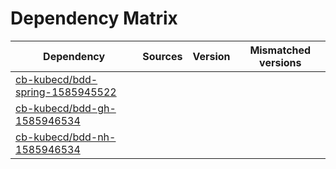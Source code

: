 # Dependency Matrix

Dependency | Sources | Version | Mismatched versions
---------- | ------- | ------- | -------------------
[cb-kubecd/bdd-spring-1585945522](https://github.com/cb-kubecd/bdd-spring-1585945522.git) |  | []() | 
[cb-kubecd/bdd-gh-1585946534](https://github.com/cb-kubecd/bdd-gh-1585946534.git) |  | []() | 
[cb-kubecd/bdd-nh-1585946534](https://github.com/cb-kubecd/bdd-nh-1585946534.git) |  | []() | 
